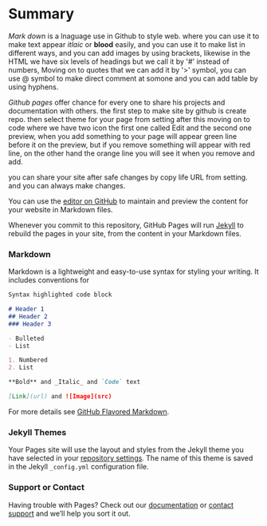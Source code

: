 # Summary
*Mark down* is a lnaguage use in Github to style web. where you can use it to make text appear *itlaic* or **blood** easily, and you can use it to make list in different ways, and you can add images by using brackets, likewise in the HTML we have six levels of headings but we call it by '#' instead of numbers, Moving on to quotes that we can add it by '>' symbol, you can use @ symbol to make direct comment at somone and you can add table by using hyphens.</p>
*Github pages* offer chance for every one to share his projects and documentation with others. the first step to make site by github is create repo. then select theme for your page from setting after this moving on to code where we have two icon the first one called Edit and the second one preview, when you add something to your page will appear green line before it on the preview, but if you remove something will appear with red line, on the other hand the orange line you will see it when you remove and add. </p>
you can share your site after safe changes by copy life URL from setting. and you can always make changes. 

You can use the [editor on GitHub](https://github.com/Atefkhateeb/Learning-journal/edit/master/README.md) to maintain and preview the content for your website in Markdown files.

Whenever you commit to this repository, GitHub Pages will run [Jekyll](https://jekyllrb.com/) to rebuild the pages in your site, from the content in your Markdown files.

### Markdown

Markdown is a lightweight and easy-to-use syntax for styling your writing. It includes conventions for

```markdown
Syntax highlighted code block

# Header 1
## Header 2
### Header 3

- Bulleted
- List

1. Numbered
2. List

**Bold** and _Italic_ and `Code` text

[Link](url) and ![Image](src)
```

For more details see [GitHub Flavored Markdown](https://guides.github.com/features/mastering-markdown/).

### Jekyll Themes

Your Pages site will use the layout and styles from the Jekyll theme you have selected in your [repository settings](https://github.com/Atefkhateeb/Learning-journal/settings). The name of this theme is saved in the Jekyll `_config.yml` configuration file.

### Support or Contact

Having trouble with Pages? Check out our [documentation](https://help.github.com/categories/github-pages-basics/) or [contact support](https://github.com/contact) and we’ll help you sort it out.
